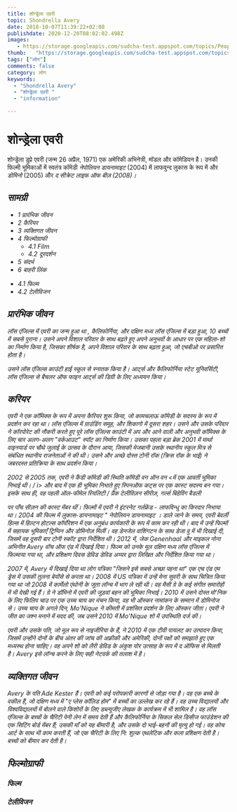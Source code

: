 ```yaml
---
title: शोन्ड्रेला एवरी 
topic: Shondrella Avery
date: 2018-10-07T11:39:22+02:00
publishdate: 2020-12-20T08:02:02.498Z
images: 
   - https://storage.googleapis.com/sudcha-test.appspot.com/topics/People/shondrella_avery/1.jpeg
thumb:   "https://storage.googleapis.com/sudcha-test.appspot.com/topics/People/shondrella_avery/thumb.jpeg"
tags: ["लोग"]
comments: false
category: लोग
keywords: 
  - "Shondrella Avery"
  - "शोन्ड्रेला एवरी "
  - "information"

---
```

<h1> शोन्ड्रेला एवरी </h1> <p> शोन्ड्रेला डुप्रे एवरी (जन्म 26 अप्रैल, 1971) एक अमेरिकी अभिनेत्री, मॉडल और कॉमेडियन है। उनकी फिल्मी भूमिकाओं में स्वतंत्र कॉमेडी <i> नेपोलियन डायनामाइट </i> (2004) में लाफवुन्द लुकास के रूप में और <i> डोमिनो </i> (2005) और <i> द सीक्रेट लाइफ ऑफ बीज़ <// में सहायक भूमिकाएँ शामिल हैं। i> (2008)। </p> <h2> सामग्री </h2> <ul> <li> 1 प्रारंभिक जीवन </li> <li> 2 कैरियर </li> <li> 3 व्यक्तिगत जीवन </li> <li> 4 फिल्मोग्राफी <ul> <li> 4.1 Film </li> <li> 4.2 दूरदर्शन </li> </ul> </li> <li> 5 संदर्भ </li> <li> 6 बाहरी लिंक </li></ul><ul><li>4.1 फिल्म </li> <li> 4.2 टेलीविजन </li> </ul> <h2> प्रारंभिक जीवन </h2> <p> लॉस एंजिल्स में एवरी का जन्म हुआ था , कैलिफोर्निया, और दक्षिण मध्य लॉस एंजिल्स में बड़ा हुआ, 10 बच्चों में सबसे पुराना। उसने अपने विशाल परिवार के साथ बढ़ते हुए अपने अनुभवों के आधार पर एक महिला-शो का निर्माण किया है, जिसका शीर्षक है, अपने विशाल परिवार के साथ बढ़ता हुआ, जो एचबीओ पर प्रसारित होता है। </p> <p> उसने लॉस एंजिल्स काउंटी हाई स्कूल से स्नातक किया है। आर्ट्स और कैलिफोर्निया स्टेट यूनिवर्सिटी, लॉस एंजिल्स से बैचलर ऑफ फाइन आर्ट्स की डिग्री के लिए अध्ययन किया। </p> <h2> करियर </h2> <p> एवरी ने एक कॉमिक्स के रूप में अपना कैरियर शुरू किया, जो कामचलाऊ कॉमेडी के सदस्य के रूप में प्रदर्शन कर रहा था। लॉस एंजिल्स में ग्राउंडिंग समूह, और शिकागो में दूसरा शहर। उसने और उसके परिवार ने कॉरपोरेट की नौकरी करते हुए पूरे लॉस एंजिल्स काउंटी में अप और आने वाली और अनुभवी कॉमिक्स के लिए चार अलग-अलग "वर्कआउट" स्पॉट का निर्माण किया। उसका पहला बड़ा ब्रेक 2001 में मार्था वाइनयार्ड पर चौथे जुलाई के उत्सव के दौरान आया, जिसकी मेजबानी उसके स्थानीय स्कूल मित्र से संबंधित स्थानीय राजनेताओं ने की थी। उसने और अच्छे दोस्त टोनी रॉक (क्रिस रॉक के भाई) ने जबरदस्त प्रतिक्रिया के साथ प्रदर्शन किया। </p> <p> 2002 से 2005 तक, एवरी ने कैंडी कॉमेडी की स्थिति कॉमेडी <i> वन ऑन वन <में एक आवर्ती भूमिका निभाई थी। / i> और बाद में एक ही भूमिका निभाते हुए स्पिनऑफ <i> कट्स </i> पर एक कास्ट सदस्य बन गया। इसके साथ ही, वह पहली ऑल-फीमेल रियलिटी / प्रैंक टेलीविज़न सीरीज़, <i> गर्ल्स बिहेविंग बैडली </i> </p> <p> पर पाँच सीज़न की कास्ट मेंबर थीं। फिल्मों में एवरी ने इंटरनेट गर्लफ्रेंड - लाफविन्धु का किरदार निभाया था। 2004 की फिल्म में लुकास-डायनामाइट "<i> नेपोलियन डायनामाइट </i>। डाले जाने के समय, एवरी बेवर्ली हिल्स में हिल्टन होटल्स कॉर्पोरेशन में एक अनुबंध कार्यकारी के रूप में काम कर रही थी। बाद में उन्हें फिल्मों में सहायक भूमिकाएँ <i> ट्रिप्पिन </i> और <i> डोमिनोज़ </i> मिलीं। वह डेनजेल वाशिंगटन के साथ <i> डेजा वु </i> में भी दिखाई दी, जिसमें वह दूसरी बार टोनी स्कॉट द्वारा निर्देशित थी। 2012 में, जेक Genenhaal और माइकल नोना अभिनीत Avery <i> वॉच ऑफ एंड </i> में दिखाई दिया। फिल्म को उनके मूल दक्षिण मध्य लॉस एंजिल्स में फिल्माया गया था, और <i> प्रशिक्षण दिवस </i> डेविड डेविड अय्यर द्वारा लिखित और निर्देशित किया गया था। </p> <p> 2007 में, Avery में दिखाई दिया था <i> लोग </i> पत्रिका "जिसने इसे सबसे अच्छा पहना था" एक एच एंड एम ड्रेस में उसकी तुलना बेयोंसे से करता था। 2008 में <i> US </i> पत्रिका में उन्हें मेना सुवरी के साथ चित्रित किया गया था जो 2008 में कार्मेलो एंथोनी के जूता लॉन्च में भाग ले रही थी। वह मैसी ग्रे के कई संगीत समारोहों में भी देखी गई हैं। ग्रे ने <i> डॉमिनो </i> में एवरी की जुड़वां बहन की भूमिका निभाई। 2010 में उसने दोस्त मो'निक के लिए फिलिप चाउ पर एक उच्च चाय का मंचन किया, वह भी ऑस्कर नामांकन के सम्मान में <i> डोमिनोज </i> से। उच्च चाय के अगले दिन, Mo'Nique ने <i> कीमती </i> में प्रशंसित प्रदर्शन के लिए ऑस्कर जीता। एवरी ने जीत का जश्न मनाने में मदद की, जब उसने 2010 में Mo'Nique शो में उपस्थिति दर्ज की। </p> <p> एवरी और उसके पति, जो मूल रूप से नाइजीरिया के हैं, ने 2010 में एक टीवी पायलट का उत्पादन किया, जिसमें उन्होंने दोनों के बीच अंतर की जांच की अफ्रीकी और अमेरिकी, दोनों पक्षों को समझाते हुए एक मध्यस्थ होना चाहिए। वह अपने शो को लैरी डेविड के <i> अंकुश योर उत्साह </​​i> के रूप में <i> द ऑफिस </i> से मिलती है। Avery इसे लॉन्च करने के लिए सही नेटवर्क की तलाश में है। </p> <h2> व्यक्तिगत जीवन </h2> <p> Avery के पति Ade Kester हैं। एवरी को कई परोपकारी कारणों से जोड़ा गया है। वह एक बच्चे के वकील हैं, जो दक्षिण मध्य में "ए प्लेस कॉलिड होम" में बच्चों का उल्लेख कर रहे हैं। वह उच्च विद्यालयों और विश्वविद्यालयों में बोलने वाले किशोरों के लिए डब्ल्यूजीए लेखक के कार्यक्रम में भी शामिल है। वह लॉस एंजिल्स के बच्चों के चैरिटी पेनी लेन में समय देती हैं और कैलिफोर्निया के सिकल सेल डिसीज फाउंडेशन की एक सिटिंग बोर्ड मेंबर हैं; उसकी माँ को यह बीमारी है, और उसके दो भाई-बहनों की मृत्यु हो गई। वह कोच आर्ट के साथ भी काम करती हैं, जो एक चैरिटी के लिए नि: शुल्क एथलेटिक और कला प्रशिक्षण देती है। बच्चों को बीमार कर देती है। </p> <h2> फिल्मोग्राफी </h2> <h3> फिल्म </h3> <h3> टेलीविजन </h3> 
